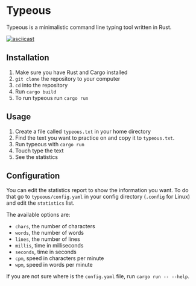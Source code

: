 Typeous
=======

Typeous is a minimalistic command line typing tool written in Rust.

[![asciicast](https://asciinema.org/a/G7ZevaiXFRU8nwouQRnAfsTfR.png)](https://asciinema.org/a/G7ZevaiXFRU8nwouQRnAfsTfR)

Installation
------------

1. Make sure you have Rust and Cargo installed
2. `git clone` the repository to your computer
3. `cd` into the repository
4. Run `cargo build`
5. To run typeous run `cargo run`

Usage
-----

1. Create a file called `typeous.txt` in your home directory
1. Find the text you want to practice on and copy it to `typeous.txt`.
2. Run typeous with `cargo run`
3. Touch type the text
4. See the statistics

Configuration
-------------

You can edit the statistics report to show the information you want.
To do that go to `typeous/config.yaml` in your config directory
(`.config` for Linux) and edit the `statistics` list.

The available options are:

- `chars`, the number of characters
- `words`, the number of words
- `lines`, the number of lines
- `millis`, time in milliseconds
- `seconds`, time in seconds
- `cpm`, speed in characters per minute
- `wpm`, speed in words per minute

If you are not sure where is the `config.yaml` file, run `cargo run -- --help`.
